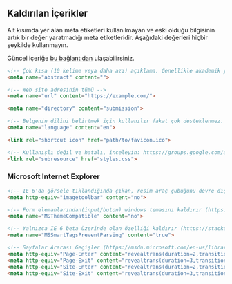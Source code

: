 ## Kaldırılan İçerikler

Alt kısımda yer alan meta etiketleri kullanılmayan ve eski olduğu bilgisinin artık bir değer yaratmadığı meta etiketleridir. Aşağıdaki değerleri hiçbir şeykilde kullanmayın.

Güncel içeriğe [bu bağlantıdan](https://github.com/mkg0/HEAD) ulaşabilirsiniz. 

```html
<!-- Çok kısa (10 kelime veya daha azı) açıklama. Genellikle akademik yayınlar için -->
<meta name="abstract" content="">

<!-- Web site adresinin tümü -->
<meta name="url" content="https://example.com/">

<meta name="directory" content="submission">

<!-- Belgenin dilini belirtmek için kullanılır fakat çok desteklenmez. <html lang=""> kullanmanız tavsiye edilir -->
<meta name="language" content="en">

<link rel="shortcut icon" href="path/to/favicon.ico">

<!-- Kullanışlı değil ve hatalı, inceleyin: https://groups.google.com/a/chromium.org/forum/#!msg/blink-dev/Y_2eFRh9BOs/gULYapoRBwAJ -->
<link rel="subresource" href="styles.css">
```

### Microsoft Internet Explorer

``` html
<!-- IE 6'da görsele tıklandığında çıkan, resim araç çubuğunu devre dışı bırakır (https://msdn.microsoft.com/en-us/library/ms532986(v=vs.85).aspx) -->
<meta http-equiv="imagetoolbar" content="no">

<!-- Form elemanlarından(input/buton) windows temasını kaldırır (https://support.microsoft.com/en-us/kb/322240) -->
<meta name="MSThemeCompatible" content="no">

<!-- Yalnızca IE 6 beta üzerinde olan özelliği kaldırır (https://stackoverflow.com/q/2167301) -->
<meta name="MSSmartTagsPreventParsing" content="true">

<!-- Sayfalar Ararası Geçişler (https://msdn.microsoft.com/en-us/library/ms532847(v=vs.85).aspx) -->
<meta http-equiv="Page-Enter" content="revealtrans(duration=2,transition=2)">
<meta http-equiv="Page-Exit" content="revealtrans(duration=3,transition=12)">
<meta http-equiv="Site-Enter" content="revealtrans(duration=2,transition=2)">
<meta http-equiv="Site-Exit" content="revealtrans(duration=3,transition=12)">
```